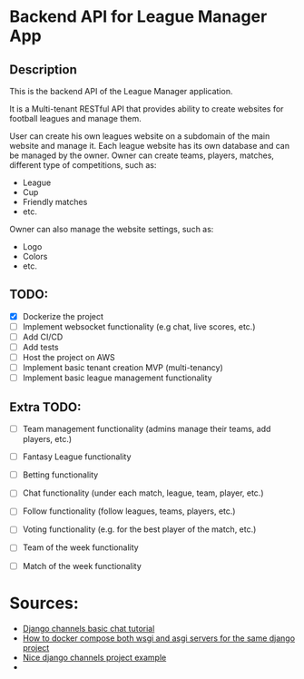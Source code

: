 # Backend API for League Manager App

## Description
This is the backend API of the League Manager application.

It is a Multi-tenant RESTful API that provides ability to create websites for football leagues and manage them.

User can create his own leagues website on a subdomain of the main website and manage it.
Each league website has its own database and can be managed by the owner.
Owner can create teams, players, matches, different type of competitions, such as:
- League
- Cup
- Friendly matches
- etc.

Owner can also manage the website settings, such as:
- Logo
- Colors
- etc.

## TODO:
- [x] Dockerize the project
- [ ] Implement websocket functionality (e.g chat, live scores, etc.)
- [ ] Add CI/CD
- [ ] Add tests
- [ ] Host the project on AWS
- [ ] Implement basic tenant creation MVP (multi-tenancy)
- [ ] Implement basic league management functionality

## Extra TODO:
- [ ] Team management functionality (admins manage their teams, add players, etc.)
- [ ] Fantasy League functionality
- [ ] Betting functionality
- [ ] Chat functionality (under each match, league, team, player, etc.)
- [ ] Follow functionality (follow leagues, teams, players, etc.)
- [ ] Voting functionality (e.g. for the best player of the match, etc.)
- [ ] Team of the week functionality
- [ ] Match of the week functionality


# Sources:
- [Django channels basic chat tutorial](https://channels.readthedocs.io/en/latest/tutorial/part_1.html)
- [How to docker compose both wsgi and asgi servers for the same django project](https://stackoverflow.com/questions/72775881/django-channels-unable-to-connectfind-websocket-after-docker-compose-of-projec)
- [Nice django channels project example](https://github.com/venueless/venueless/tree/dev/server/venueless)
- 